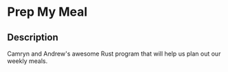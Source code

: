 # Prep My Meal

## Description
Camryn and Andrew's awesome Rust program that will help us plan out our 
weekly meals. 
